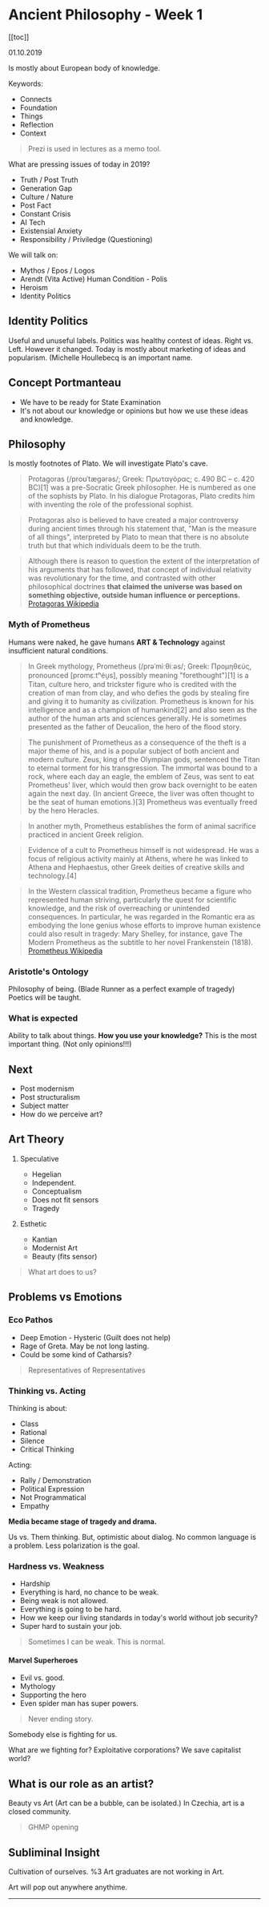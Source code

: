 # Ancient Philosophy - Week 1

[[toc]]

01.10.2019

Is mostly about European body of knowledge.

Keywords: 

* Connects 
* Foundation
* Things
* Reflection
* Context


> Prezi is used in lectures as a memo tool.

What are pressing issues of today in 2019?

* Truth / Post Truth
* Generation Gap
* Culture / Nature
* Post Fact
* Constant Crisis
* AI Tech
* Existensial Anxiety
* Responsibility / Priviledge (Questioning)

We will talk on:

- Mythos / Epos / Logos
- Arendt (Vita Active) Human Condition - Polis 
- Heroism
- Identity Politics

## Identity Politics

Useful and unuseful labels. Politics was healthy contest of ideas. Right vs. Left. However it changed. Today is mostly about marketing of ideas and popularism. (Michelle Houllebecq is an important name.

## Concept Portmanteau

* We have to be ready for State Examination
* It's not about our knowledge or opinions but how we use these ideas and knowledge.

## Philosophy

Is mostly footnotes of Plato. We will investigate Plato's cave.

> Protagoras (/proʊˈtæɡərəs/; Greek: Πρωταγόρας; c. 490 BC – c. 420 BC)[1] was a pre-Socratic Greek philosopher. He is numbered as one of the sophists by Plato. In his dialogue Protagoras, Plato credits him with inventing the role of the professional sophist.

> Protagoras also is believed to have created a major controversy during ancient times through his statement that, "Man is the measure of all things", interpreted by Plato to mean that there is no absolute truth but that which individuals deem to be the truth.

> Although there is reason to question the extent of the interpretation of his arguments that has followed, that concept of individual relativity was revolutionary for the time, and contrasted with other philosophical doctrines **that claimed the universe was based on something objective, outside human influence or perceptions.** [Protagoras Wikipedia](https://en.wikipedia.org/wiki/Protagoras)
	
	
### Myth of Prometheus

Humans were naked, he gave humans **ART & Technology** against insufficient natural conditions.

> In Greek mythology, Prometheus (/prəˈmiːθiːəs/; Greek: Προμηθεύς, pronounced [promɛːtʰéu̯s], possibly meaning "forethought")[1] is a Titan, culture hero, and trickster figure who is credited with the creation of man from clay, and who defies the gods by stealing fire and giving it to humanity as civilization. Prometheus is known for his intelligence and as a champion of humankind[2] and also seen as the author of the human arts and sciences generally. He is sometimes presented as the father of Deucalion, the hero of the flood story.

> The punishment of Prometheus as a consequence of the theft is a major theme of his, and is a popular subject of both ancient and modern culture. Zeus, king of the Olympian gods, sentenced the Titan to eternal torment for his transgression. The immortal was bound to a rock, where each day an eagle, the emblem of Zeus, was sent to eat Prometheus' liver, which would then grow back overnight to be eaten again the next day. (In ancient Greece, the liver was often thought to be the seat of human emotions.)[3] Prometheus was eventually freed by the hero Heracles.

> In another myth, Prometheus establishes the form of animal sacrifice practiced in ancient Greek religion.

> Evidence of a cult to Prometheus himself is not widespread. He was a focus of religious activity mainly at Athens, where he was linked to Athena and Hephaestus, other Greek deities of creative skills and technology.[4]

> In the Western classical tradition, Prometheus became a figure who represented human striving, particularly the quest for scientific knowledge, and the risk of overreaching or unintended consequences. In particular, he was regarded in the Romantic era as embodying the lone genius whose efforts to improve human existence could also result in tragedy: Mary Shelley, for instance, gave The Modern Prometheus as the subtitle to her novel Frankenstein (1818). [Prometheus Wikipedia](https://en.wikipedia.org/wiki/Prometheus)

### Aristotle's Ontology

Philosophy of being. (Blade Runner as a perfect example of tragedy) Poetics will be taught. 

### What is expected

Ability to talk about things. **How you use your knowledge?** This is the most important thing. (Not only opinions!!!)

## Next

* Post modernism
* Post structuralism
* Subject matter
* How do we perceive art?

## Art Theory

1. Speculative
	* Hegelian
	* Independent.
	* Conceptualism
	* Does not fit sensors
	* Tragedy

2. Esthetic
	* Kantian
	* Modernist Art
	* Beauty (fits sensor)

> What art does to us?

## Problems vs Emotions

### Eco Pathos

* Deep Emotion - Hysteric (Guilt does not help)
* Rage of Greta. May be not long lasting. 
* Could be some kind of Catharsis?

> Representatives of Representatives

### Thinking vs. Acting

Thinking is about:

* Class
* Rational
* Silence
* Critical Thinking

Acting:

* Rally / Demonstration
* Political Expression
* Not Programmatical
* Empathy

**Media became stage of tragedy and drama.**

Us vs. Them thinking. But, optimistic about dialog. No common language is a problem. Less polarization is the goal.

### Hardness vs. Weakness

* Hardship
* Everything is hard, no chance to be weak. 
* Being weak is not allowed. 
* Everything is going to be hard.
* How we keep our living standards in today's world without job security?
* Super hard to sustain your job.

> Sometimes I can be weak. This is normal.

#### Marvel Superheroes

* Evil vs. good.
* Mythology
* Supporting the hero
* Even spider man has super powers.

> Never ending story.

Somebody else is fighting for us. 

What are we fighting for? Exploitative corporations? We save capitalist world?

## What is our role as an artist?

Beauty vs Art (Art can be a bubble, can be isolated.) In Czechia, art is a closed community. 

> GHMP opening

## Subliminal Insight

Cultivation of ourselves. %3 Art graduates are not working in Art. 

Art will pop out anywhere anythime.

* * *






